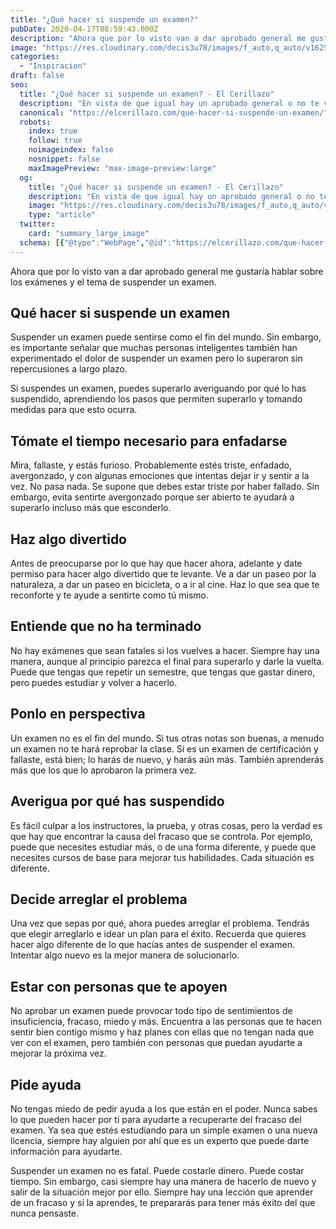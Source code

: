 ```yaml
---
title: "¿Qué hacer si suspende un examen?"
pubDate: 2020-04-17T08:59:43.000Z
description: "Ahora que por lo visto van a dar aprobado general me gustaría hablar sobre los exámenes y el tema de suspender un examen."
image: "https://res.cloudinary.com/decis3u78/images/f_auto,q_auto/v1625695005/que-hacer-si-suspende-un-examen_10243c792/que-hacer-si-suspende-un-examen_10243c792.jpg?_i=AA"
categories:
  - "Inspiracion"
draft: false
seo:
  title: "¿Qué hacer si suspende un examen? - El Cerillazo"
  description: "En vista de que igual hay un aprobado general o no te vamos a dar unos trucos para Qué hacer si suspende un examen. ¿Quieres leerlos?"
  canonical: "https://elcerillazo.com/que-hacer-si-suspende-un-examen/"
  robots:
    index: true
    follow: true
    noimageindex: false
    nosnippet: false
    maxImagePreview: "max-image-preview:large"
  og:
    title: "¿Qué hacer si suspende un examen? - El Cerillazo"
    description: "En vista de que igual hay un aprobado general o no te vamos a dar unos trucos para Qué hacer si suspende un examen. ¿Quieres leerlos?"
    image: "https://res.cloudinary.com/decis3u78/images/f_auto,q_auto/v1625695005/que-hacer-si-suspende-un-examen_10243c792/que-hacer-si-suspende-un-examen_10243c792.jpg?_i=AA"
    type: "article"
  twitter:
    card: "summary_large_image"
  schema: [{"@type":"WebPage","@id":"https://elcerillazo.com/que-hacer-si-suspende-un-examen/","url":"https://elcerillazo.com/que-hacer-si-suspende-un-examen/","name":"¿Qué hacer si suspende un examen? - El Cerillazo","isPartOf":{"@id":"https://elcerillazo.com/#website"},"primaryImageOfPage":{"@id":"https://elcerillazo.com/que-hacer-si-suspende-un-examen/#primaryimage"},"image":{"@id":"https://elcerillazo.com/que-hacer-si-suspende-un-examen/#primaryimage"},"thumbnailUrl":"https://res.cloudinary.com/decis3u78/images/f_auto,q_auto/v1625695005/que-hacer-si-suspende-un-examen_10243c792/que-hacer-si-suspende-un-examen_10243c792.jpg?_i=AA","datePublished":"2020-04-17T10:59:43+00:00","dateModified":"2021-07-07T22:02:42+00:00","author":{"@id":"https://elcerillazo.com/#/schema/person/368d5b496aeaf077b307f248a72abcd9"},"description":"En vista de que igual hay un aprobado general o no te vamos a dar unos trucos para Qué hacer si suspende un examen. ¿Quieres leerlos?","breadcrumb":{"@id":"https://elcerillazo.com/que-hacer-si-suspende-un-examen/#breadcrumb"},"inLanguage":"es","potentialAction":[{"@type":"ReadAction","target":["https://elcerillazo.com/que-hacer-si-suspende-un-examen/"]}]},{"@type":"ImageObject","inLanguage":"es","@id":"https://elcerillazo.com/que-hacer-si-suspende-un-examen/#primaryimage","url":"https://res.cloudinary.com/decis3u78/images/f_auto,q_auto/v1625695005/que-hacer-si-suspende-un-examen_10243c792/que-hacer-si-suspende-un-examen_10243c792.jpg?_i=AA","contentUrl":"https://res.cloudinary.com/decis3u78/images/f_auto,q_auto/v1625695005/que-hacer-si-suspende-un-examen_10243c792/que-hacer-si-suspende-un-examen_10243c792.jpg?_i=AA","width":1024,"height":683,"caption":"Qué hacer si suspende un examen"},{"@type":"BreadcrumbList","@id":"https://elcerillazo.com/que-hacer-si-suspende-un-examen/#breadcrumb","itemListElement":[{"@type":"ListItem","position":1,"name":"Portada","item":"https://elcerillazo.com/"},{"@type":"ListItem","position":2,"name":"¿Qué hacer si suspende un examen?"}]},{"@type":"WebSite","@id":"https://elcerillazo.com/#website","url":"https://elcerillazo.com/","name":"El Cerillazo","description":"De pequeño hacía hogueras y jugaba con cerillas","potentialAction":[{"@type":"SearchAction","target":{"@type":"EntryPoint","urlTemplate":"https://elcerillazo.com/?s={search_term_string}"},"query-input":{"@type":"PropertyValueSpecification","valueRequired":true,"valueName":"search_term_string"}}],"inLanguage":"es"},{"@type":"Person","@id":"https://elcerillazo.com/#/schema/person/368d5b496aeaf077b307f248a72abcd9","name":"montywp","url":"https://elcerillazo.com/author/montywp/"}]
---
```


Ahora que por lo visto van a dar aprobado general me gustaría hablar sobre los exámenes y el tema de suspender un examen.

## Qué hacer si suspende un examen

Suspender un examen puede sentirse como el fin del mundo. Sin embargo, es importante señalar que muchas personas inteligentes también han experimentado el dolor de suspender un examen pero lo superaron sin repercusiones a largo plazo.

Si suspendes un examen, puedes superarlo averiguando por qué lo has suspendido, aprendiendo los pasos que permiten superarlo y tomando medidas para que esto ocurra.

## Tómate el tiempo necesario para enfadarse

Mira, fallaste, y estás furioso. Probablemente estés triste, enfadado, avergonzado, y con algunas emociones que intentas dejar ir y sentir a la vez. No pasa nada. Se supone que debes estar triste por haber fallado. Sin embargo, evita sentirte avergonzado porque ser abierto te ayudará a superarlo incluso más que esconderlo.

## Haz algo divertido

Antes de preocuparse por lo que hay que hacer ahora, adelante y date permiso para hacer algo divertido que te levante. Ve a dar un paseo por la naturaleza, a dar un paseo en bicicleta, o a ir al cine. Haz lo que sea que te reconforte y te ayude a sentirte como tú mismo.

## Entiende que no ha terminado

No hay exámenes que sean fatales si los vuelves a hacer. Siempre hay una manera, aunque al principio parezca el final para superarlo y darle la vuelta. Puede que tengas que repetir un semestre, que tengas que gastar dinero, pero puedes estudiar y volver a hacerlo.

## Ponlo en perspectiva

Un examen no es el fin del mundo. Si tus otras notas son buenas, a menudo un examen no te hará reprobar la clase. Si es un examen de certificación y fallaste, está bien; lo harás de nuevo, y harás aún más. También aprenderás más que los que lo aprobaron la primera vez.

## Averigua por qué has suspendido

Es fácil culpar a los instructores, la prueba, y otras cosas, pero la verdad es que hay que encontrar la causa del fracaso que se controla. Por ejemplo, puede que necesites estudiar más, o de una forma diferente, y puede que necesites cursos de base para mejorar tus habilidades. Cada situación es diferente.

## Decide arreglar el problema

Una vez que sepas por qué, ahora puedes arreglar el problema. Tendrás que elegir arreglarlo e idear un plan para el éxito. Recuerda que quieres hacer algo diferente de lo que hacías antes de suspender el examen. Intentar algo nuevo es la mejor manera de solucionarlo.

## Estar con personas que te apoyen

No aprobar un examen puede provocar todo tipo de sentimientos de insuficiencia, fracaso, miedo y más. Encuentra a las personas que te hacen sentir bien contigo mismo y haz planes con ellas que no tengan nada que ver con el examen, pero también con personas que puedan ayudarte a mejorar la próxima vez.

## Pide ayuda

No tengas miedo de pedir ayuda a los que están en el poder. Nunca sabes lo que pueden hacer por ti para ayudarte a recuperarte del fracaso del examen. Ya sea que estés estudiando para un simple examen o una nueva licencia, siempre hay alguien por ahí que es un experto que puede darte información para ayudarte.

Suspender un examen no es fatal. Puede costarle dinero. Puede costar tiempo. Sin embargo, casi siempre hay una manera de hacerlo de nuevo y salir de la situación mejor por ello. Siempre hay una lección que aprender de un fracaso y si la aprendes, te prepararás para tener más éxito del que nunca pensaste.